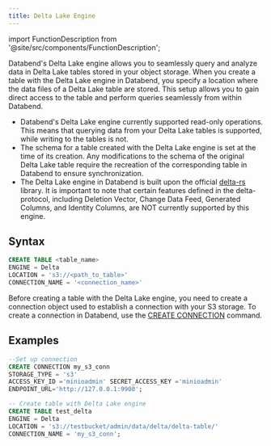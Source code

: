 ```yaml
---
title: Delta Lake Engine
---
```

import FunctionDescription from '@site/src/components/FunctionDescription';

<FunctionDescription description="Introduced or updated: v1.2.262"/>

Databend's Delta Lake engine allows you to seamlessly query and analyze data in Delta Lake tables stored in your object storage. When you create a table with the Delta Lake engine in Databend, you specify a location where the data files of a Delta Lake table are stored. This setup allows you to gain direct access to the table and perform queries seamlessly from within Databend.

- Databend's Delta Lake engine currently supported read-only operations. This means that querying data from your Delta Lake tables is supported, while writing to the tables is not.
- The schema for a table created with the Delta Lake engine is set at the time of its creation. Any modifications to the schema of the original Delta Lake table require the recreation of the corresponding table in Databend to ensure synchronization.
- The Delta Lake engine in Databend is built upon the official [delta-rs](https://github.com/delta-io/delta-rs) library. It is important to note that certain features defined in the delta-protocol, including Deletion Vector, Change Data Feed, Generated Columns, and Identity Columns, are NOT currently supported by this engine.

## Syntax

```sql
CREATE TABLE <table_name> 
ENGINE = Delta 
LOCATION = 's3://<path_to_table>' 
CONNECTION_NAME = '<connection_name>'
```

Before creating a table with the Delta Lake engine, you need to create a connection object used to establish a connection with your S3 storage. To create a connection in Databend, use the [CREATE CONNECTION](../../10-sql-commands/00-ddl/13-connection/create-connection.md) command.

## Examples

```sql
--Set up connection
CREATE CONNECTION my_s3_conn 
STORAGE_TYPE = 's3' 
ACCESS_KEY_ID ='minioadmin' SECRET_ACCESS_KEY ='minioadmin' 
ENDPOINT_URL='http://127.0.0.1:9900';

-- Create table with Delta Lake engine
CREATE TABLE test_delta 
ENGINE = Delta 
LOCATION = 's3://testbucket/admin/data/delta/delta-table/' 
CONNECTION_NAME = 'my_s3_conn';
```
